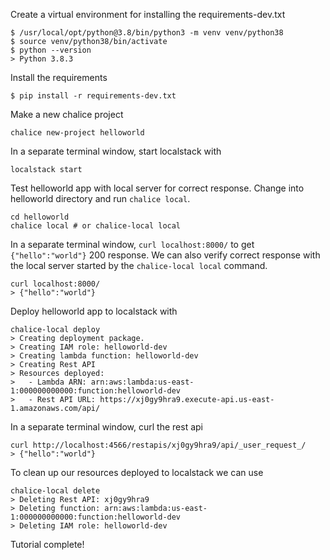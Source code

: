 Create a virtual environment for installing the requirements-dev.txt
```
$ /usr/local/opt/python@3.8/bin/python3 -m venv venv/python38
$ source venv/python38/bin/activate
$ python --version
> Python 3.8.3
```

Install the requirements
```
$ pip install -r requirements-dev.txt
```

Make a new chalice project
```
chalice new-project helloworld
```

In a separate terminal window, start localstack with
```
localstack start
```

Test helloworld app with local server for correct response. Change into helloworld directory and run `chalice local`. 
```
cd helloworld
chalice local # or chalice-local local
```

In a separate terminal window, `curl localhost:8000/` to get `{"hello":"world"}` 200 response. We can also verify correct response with the local server started by the `chalice-local local` command.
```
curl localhost:8000/
> {"hello":"world"}

```

Deploy helloworld app to localstack with
```
chalice-local deploy
> Creating deployment package.
> Creating IAM role: helloworld-dev
> Creating lambda function: helloworld-dev
> Creating Rest API
> Resources deployed:
>   - Lambda ARN: arn:aws:lambda:us-east-1:000000000000:function:helloworld-dev
>   - Rest API URL: https://xj0gy9hra9.execute-api.us-east-1.amazonaws.com/api/

```

In a separate terminal window, curl the rest api
```
curl http://localhost:4566/restapis/xj0gy9hra9/api/_user_request_/
> {"hello":"world"}
```

To clean up our resources deployed to localstack we can use
```
chalice-local delete
> Deleting Rest API: xj0gy9hra9
> Deleting function: arn:aws:lambda:us-east-1:000000000000:function:helloworld-dev
> Deleting IAM role: helloworld-dev
```

Tutorial complete!